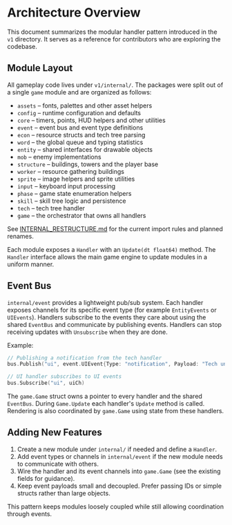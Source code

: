 # Architecture Overview

This document summarizes the modular handler pattern introduced in the `v1` directory. It serves as a reference for contributors who are exploring the codebase.

## Module Layout

All gameplay code lives under `v1/internal/`. The packages were split out of a
single `game` module and are organized as follows:

- `assets` – fonts, palettes and other asset helpers
- `config` – runtime configuration and defaults
- `core` – timers, points, HUD helpers and other utilities
- `event` – event bus and event type definitions
- `econ` – resource structs and tech tree parsing
- `word` – the global queue and typing statistics
- `entity` – shared interfaces for drawable objects
- `mob` – enemy implementations
- `structure` – buildings, towers and the player base
- `worker` – resource gathering buildings
- `sprite` – image helpers and sprite utilities
- `input` – keyboard input processing
- `phase` – game state enumeration helpers
- `skill` – skill tree logic and persistence
- `tech` – tech tree handler
- `game` – the orchestrator that owns all handlers

See [INTERNAL_RESTRUCTURE.md](INTERNAL_RESTRUCTURE.md) for the current import
rules and planned renames.

Each module exposes a `Handler` with an `Update(dt float64)` method. The `Handler` interface allows the main game engine to update modules in a uniform manner.

## Event Bus

`internal/event` provides a lightweight pub/sub system. Each handler exposes channels for its specific event type (for example `EntityEvents` or `UIEvents`). Handlers subscribe to the events they care about using the shared `EventBus` and communicate by publishing events.
Handlers can stop receiving updates with `Unsubscribe` when they are done.

Example:

```go
// Publishing a notification from the tech handler
bus.Publish("ui", event.UIEvent{Type: "notification", Payload: "Tech unlocked"})

// UI handler subscribes to UI events
bus.Subscribe("ui", uiCh)
```

The `game.Game` struct owns a pointer to every handler and the shared `EventBus`. During `Game.Update` each handler's `Update` method is called. Rendering is also coordinated by `game.Game` using state from these handlers.

## Adding New Features

1. Create a new module under `internal/` if needed and define a `Handler`.
2. Add event types or channels in `internal/event` if the new module needs to communicate with others.
3. Wire the handler and its event channels into `game.Game` (see the existing fields for guidance).
4. Keep event payloads small and decoupled. Prefer passing IDs or simple structs rather than large objects.

This pattern keeps modules loosely coupled while still allowing coordination through events.
